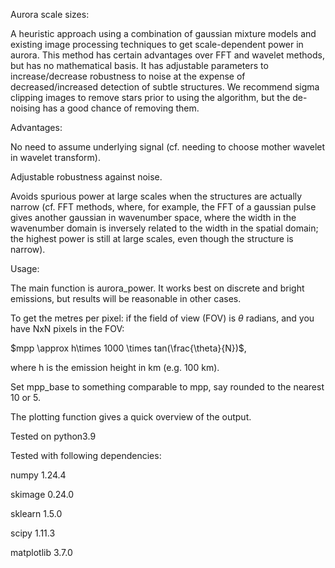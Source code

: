 Aurora scale sizes:

A heuristic approach using a combination of gaussian mixture models and existing image processing techniques to get scale-dependent power in aurora. This method has certain advantages over FFT and wavelet methods, but has no mathematical basis. It has adjustable parameters to increase/decrease robustness to noise at the expense of decreased/increased detection of subtle structures. We recommend sigma clipping images to remove stars prior to using the algorithm, but the de-noising has a good chance of removing them.

Advantages:

No need to assume underlying signal (cf. needing to choose mother wavelet in wavelet transform).

Adjustable robustness against noise.

Avoids spurious power at large scales when the structures are actually narrow (cf. FFT methods, where, for example, the FFT of a gaussian pulse gives another gaussian in wavenumber space, where the width in the wavenumber domain is inversely related to the width in the spatial domain; the highest power is still at large scales, even though the structure is narrow).

Usage:

The main function is aurora_power. It works best on discrete and bright emissions, but results will be reasonable in other cases.

To get the metres per pixel: if the field of view (FOV) is $\theta$ radians, and you have NxN pixels in the FOV:

$mpp \approx h\times 1000 \times tan(\frac{\theta}{N})$,

where h is the emission height in km (e.g. 100 km).

Set mpp_base to something comparable to mpp, say rounded to the nearest 10 or 5.

The plotting function gives a quick overview of the output.




Tested on python3.9

Tested with following dependencies:

numpy 1.24.4

skimage 0.24.0

sklearn 1.5.0

scipy 1.11.3

matplotlib 3.7.0

